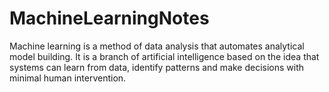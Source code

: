 # MachineLearningNotes
Machine learning is a method of data analysis that automates analytical model building. It is a branch of artificial intelligence based on the idea that systems can learn from data, identify patterns and make decisions with minimal human intervention.
